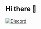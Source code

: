 ## Hi there 👋

[![Discord](https://img.shields.io/badge/-EuleMitKeule-grey?logo=discord)](https://discord.com/users/434825782268002304)
